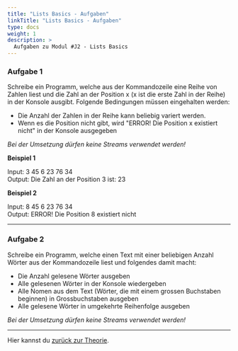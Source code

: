 ```yaml
---
title: "Lists Basics - Aufgaben"
linkTitle: "Lists Basics - Aufgaben"
type: docs
weight: 1
description: >
  Aufgaben zu Modul #J2 - Lists Basics
---
```


### Aufgabe 1
Schreibe ein Programm, welche aus der Kommandozeile eine Reihe von Zahlen liest und die 
Zahl an der Position x (x ist die erste Zahl in der Reihe) in der Konsole ausgibt.
Folgende Bedingungen müssen eingehalten werden:
- Die Anzahl der Zahlen in der Reihe kann beliebig variert werden.
- Wenn es die Position nicht gibt, wird "ERROR! Die Position x existiert nicht" in der Konsole ausgegeben

*Bei der Umsetzung dürfen keine Streams verwendet werden!*

**Beispiel 1**

Input: 3 45 6 23 76 34<br>
Output: Die Zahl an der Position 3 ist: 23

**Beispiel 2**

Input: 8 45 6 23 76 34<br>
Output: ERROR! Die Position 8 existiert nicht

---

### Aufgabe 2
Schreibe ein Programm, welche einen Text mit einer beliebigen Anzahl Wörter aus der Kommandozeile liest und folgendes damit macht:
- Die Anzahl gelesene Wörter ausgeben
- Alle gelesenen Wörter in der Konsole wiedergeben
- Alle Nomen aus dem Text (Wörter, die mit einem grossen Buchstaben beginnen) in Grossbuchstaben ausgeben
- Alle gelesene Wörter in umgekehrte Reihenfolge ausgeben

*Bei der Umsetzung dürfen keine Streams verwendet werden!*

---
Hier kannst du [zurück zur Theorie](../../../../docs/java/j2-oop/05-list-basics).